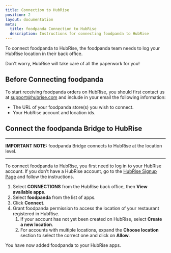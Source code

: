 ```yaml
---
title: Connection to HubRise
position: 2
layout: documentation
meta:
  title: foodpanda Connection to HubRise
  description: Instructions for connecting foodpanda to HubRise
---
```


To connect foodpanda to HubRise, the foodpanda team needs to log your HubRise location in their back office.

Don't worry, HubRise will take care of all the paperwork for you!

## Before Connecting foodpanda

To start receiving foodpanda orders on HubRise, you should first contact us at <support@hubrise.com> and include in your email the following information:

- The URL of your foodpanda store(s) you wish to connect.
- Your HubRise account and location ids.

## Connect the foodpanda Bridge to HubRise

---

**IMPORTANT NOTE:** foodpanda Bridge connects to HubRise at the location level.

---

To connect foodpanda to HubRise, you first need to log in to your HubRise account.
If you don't have a HubRise account, go to the [HubRise Signup Page](https://manager.hubrise.com/signup) and follow the instructions.

1. Select **CONNECTIONS** from the HubRise back office, then **View available apps**.
1. Select **foodpanda** from the list of apps.
1. Click **Connect**.
1. Grant foodpanda permission to access the location of your restaurant registered in HubRise.
   1. If your account has not yet been created on HubRise, select **Create a new location**.
   1. For accounts with multiple locations, expand the **Choose location** section to select the correct one and click on **Allow**.

You have now added foodpanda to your HubRise apps.
